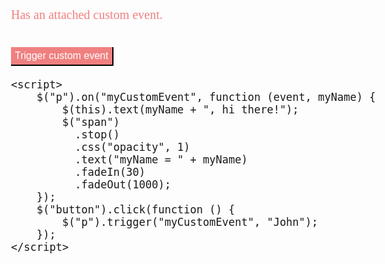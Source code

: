 <!DOCTYPE html>
<html>
<head>
    <meta http-equiv="Content-Type" content="text/html; charset=utf-8" />
    <title></title>
    <meta charset="utf-8" />
    <style>
        body {
            font-family:'Microsoft JhengHei';
            font-size:20px;
        }
        p {
            color: lightcoral;
            margin-bottom:40px;
        }
        span {
            color: paleturquoise;
        }
        button {
            font-size:16px;
            height: 30px;
            background-color:lightcoral;
            color:white;
            border-width: 0 2px 2px 0;
        }
        button:focus {
            outline-width:0;
        }
    </style>
    <script src="https://code.jquery.com/jquery-1.10.2.js"></script>
</head>
<body>
    <p>Has an attached custom event.</p>
    <button>Trigger custom event</button>
    <span style="display:none;"></span>

    <script>
        $("p").on("myCustomEvent", function (event, myName) {
            $(this).text(myName + ", hi there!");
            $("span")
              .stop()
              .css("opacity", 1)
              .text("myName = " + myName)
              .fadeIn(30)
              .fadeOut(1000);
        });
        $("button").click(function () {
            $("p").trigger("myCustomEvent", "John");
        });
    </script>

</body>
</html>
